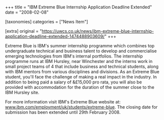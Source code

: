 +++
title = "IBM Extreme Blue Internship Application Deadline Extended"
date = "2008-02-08"

[taxonomies]
categories = ["News Item"]

[extra]
original = "https://uwcs.co.uk/news/ibm-extreme-blue-internship-application-deadline-extended-1474488903609/"
+++

Extreme Blue is IBM's summer internship programme which combines top undergraduate technical and business talent to develop and commercialise emerging technologies from IBM's internal portfolios. The internship programme runs at IBM Hursley, near Winchester and the interns work in small project teams of 4 that include business and technical students, along with IBM mentors from various disciplines and divisions. As an Extreme Blue student, you'll face the challenge of making a real impact in the industry. In addition to being paid a salary of &£15,000 pro rata, you will also be provided with accommodation for the duration of the summer close to the IBM Hursley site.

For more information visit IBM's Extreme Blue website at: www.ibm.com/employment/uk/students/extreme-blue. The closing date for submission has been extended until 29th February 2008.

